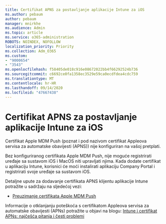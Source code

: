 ```yaml
---
title: Certifikat APNS za postavljanje aplikacije Intune za iOS
ms.author: pebaum
author: pebaum
manager: mnirkhe
ms.audience: Admin
ms.topic: article
ms.service: o365-administration
ROBOTS: NOINDEX, NOFOLLOW
localization_priority: Priority
ms.collection: Adm_O365
ms.custom:
- "9000654"
- "3543"
ms.openlocfilehash: f58405de018c916e08672022bb4f66292524b736
ms.sourcegitcommit: c6692ce0fa1358ec3529e59ca0ecdfdea4cdc759
ms.translationtype: MT
ms.contentlocale: hr-HR
ms.lasthandoff: 09/14/2020
ms.locfileid: "47667438"
---
```

# <a name="intune-ios-set-up-apns-certificate"></a>Certifikat APNS za postavljanje aplikacije Intune za iOS

Certifikat Apple MDM Push (poznat i pod nazivom certifikat Appleova servisa za automatske obavijesti (APNS)) nije konfiguriran na vašoj pretplati.

Bez konfiguriranog certifikata Apple MDM Push, nije moguće registrirati uređaje sa sustavom iOS i MacOS niti upravljati njima. Kada dodate certifikat u aplikaciju Intune, korisnici će moći instalirati aplikaciju Company Portal i registrirati svoje uređaje sa sustavom iOS.

Detaljne upute za dodavanje certifikata APNS klijentu aplikacije Intune potražite u sadržaju na sljedećoj vezi:

- [Preuzimanje certifikata Apple MDM Push](https://docs.microsoft.com/mem/intune/enrollment/apple-mdm-push-certificate-get)

Informacije o otklanjanju poteškoća s certifikatom Appleova servisa za automatske obavijesti (APNs) potražite u objavi na blogu: [Intune i certifikat APNs: najčešća pitanja i česti problemi](https://techcommunity.microsoft.com/t5/Intune-Customer-Success/Intune-and-the-APNs-certificate-FAQ-and-common-issues/ba-p/280121)

